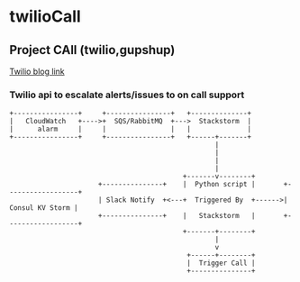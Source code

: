 # twilioCall

## Project CAll (twilio,gupshup)
[Twilio blog link](https://www.twilio.com/blog/2015/05/introducing-call-progress-events-flexibly-track-and-control-your-outbound-calls.html)
  
  
###  Twilio api to escalate alerts/issues to on call support  

```
+----------------+     +----------------+   +--------------+
|   CloudWatch   +---->+  SQS/RabbitMQ  +--->  Stackstorm  |
|      alarm     |     |                |   |              |
+----------------+     +----------------+   +------+-------+
                                                   |
                                                   |
                                                   |
                                                   |
                                           +-------v--------+
                      +---------------+    |  Python script |       +------------------+
                      | Slack Notify  +<---+  Triggered By  +------>|  Consul KV Storm |
                      +---------------+    |   Stackstorm   |       +------------------+
                                           +-------+--------+
                                                   |
                                                   v
                                            +------+--------+
                                            |  Trigger Call |
                                            +---------------+
```

